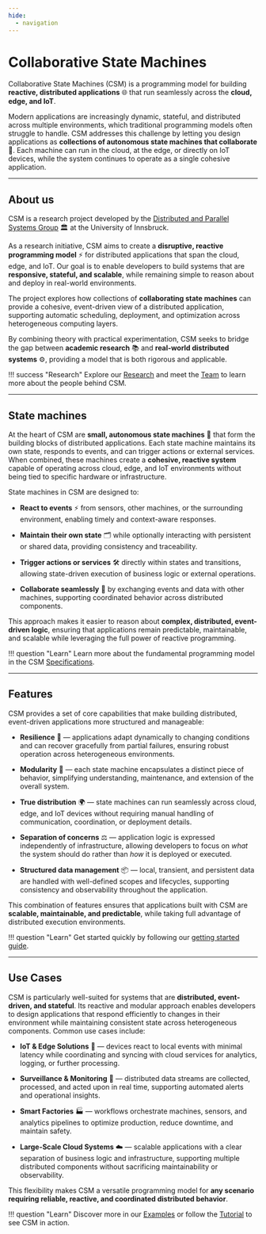 ```yaml
---
hide:
  - navigation
---
```


# Collaborative State Machines

Collaborative State Machines (CSM) is a programming model for building **reactive, distributed applications** 🌐
that run seamlessly across the **cloud, edge, and IoT**.

Modern applications are increasingly dynamic, stateful, and distributed across multiple environments, which
traditional programming models often struggle to handle. CSM addresses this challenge by letting you design
applications as **collections of autonomous state machines that collaborate** 🤝. Each machine can run in the
cloud, at the edge, or directly on IoT devices, while the system continues to operate as a single cohesive
application.

---

## About us

CSM is a research project developed by the [Distributed and Parallel Systems Group](https://dps.uibk.ac.at/) 🏛️
at the University of Innsbruck.

As a research initiative, CSM aims to create a **disruptive, reactive programming model** ⚡ for distributed
applications that span the cloud, edge, and IoT. Our goal is to enable developers to build systems that are
**responsive, stateful, and scalable**, while remaining simple to reason about and deploy in real-world
environments.

The project explores how collections of **collaborating state machines** can provide a cohesive, event-driven
view of a distributed application, supporting automatic scheduling, deployment, and optimization across
heterogeneous computing layers.

By combining theory with practical experimentation, CSM seeks to bridge the gap between **academic research**
📚 and **real-world distributed systems** ⚙️, providing a model that is both rigorous and applicable.

!!! success "Research"
    Explore our [Research](research/publications.md) and meet the [Team](research/team.md) to learn more about
    the people behind CSM.

---

## State machines

At the heart of CSM are **small, autonomous state machines** 🔹 that form the building blocks of distributed
applications. Each state machine maintains its own state, responds to events, and can trigger actions or
external services. When combined, these machines create a **cohesive, reactive system** capable of operating
across cloud, edge, and IoT environments without being tied to specific hardware or infrastructure.

State machines in CSM are designed to:

- **React to events** ⚡ from sensors, other machines, or the surrounding environment, enabling timely and
  context-aware responses.

- **Maintain their own state** 🗂️ while optionally interacting with persistent or shared data, providing
  consistency and traceability.

- **Trigger actions or services** 🛠️ directly within states and transitions, allowing state-driven execution
  of business logic or external operations.

- **Collaborate seamlessly** 🤝 by exchanging events and data with other machines, supporting coordinated
  behavior across distributed components.

This approach makes it easier to reason about **complex, distributed, event-driven logic**, ensuring that
applications remain predictable, maintainable, and scalable while leveraging the full power of reactive
programming.

!!! question "Learn"
    Learn more about the fundamental programming model in the CSM
    [Specifications](csm-specifications/specifications.md).

---

## Features

CSM provides a set of core capabilities that make building distributed, event-driven applications more
structured and manageable:

- **Resilience** 🌱 &mdash; applications adapt dynamically to changing conditions and can recover gracefully from
  partial failures, ensuring robust operation across heterogeneous environments.

- **Modularity** 🧩 &mdash; each state machine encapsulates a distinct piece of behavior, simplifying
  understanding, maintenance, and extension of the overall system.

- **True distribution** 🌍 &mdash; state machines can run seamlessly across cloud, edge, and IoT devices without
  requiring manual handling of communication, coordination, or deployment details.

- **Separation of concerns** ⚖️ &mdash; application logic is expressed independently of infrastructure, allowing
  developers to focus on *what* the system should do rather than *how* it is deployed or executed.

- **Structured data management** 📦 &mdash; local, transient, and persistent data are handled with well-defined
  scopes and lifecycles, supporting consistency and observability throughout the application.

This combination of features ensures that applications built with CSM are **scalable, maintainable, and
predictable**, while taking full advantage of distributed execution environments.

!!! question "Learn"
    Get started quickly by following our [getting started guide](learn/getting-started.md).

---

## Use Cases

CSM is particularly well-suited for systems that are **distributed, event-driven, and stateful**. Its reactive
and modular approach enables developers to design applications that respond efficiently to changes in their
environment while maintaining consistent state across heterogeneous components. Common use cases include:

- **IoT & Edge Solutions** 📡 &mdash; devices react to local events with minimal latency while coordinating and
  syncing with cloud services for analytics, logging, or further processing.

- **Surveillance & Monitoring** 🎥 &mdash; distributed data streams are collected, processed, and acted upon in
  real time, supporting automated alerts and operational insights.

- **Smart Factories** 🏭 &mdash; workflows orchestrate machines, sensors, and analytics pipelines to optimize
  production, reduce downtime, and maintain safety.

- **Large-Scale Cloud Systems** ☁️ &mdash; scalable applications with a clear separation of business logic and
  infrastructure, supporting multiple distributed components without sacrificing maintainability or 
  observability.

This flexibility makes CSM a versatile programming model for **any scenario requiring reliable, reactive, and
coordinated distributed behavior**.

!!! question "Learn"
    Discover more in our [Examples](learn/examples.md) or follow the [Tutorial](learn/tutorial.md) to see CSM
    in action.
